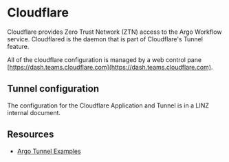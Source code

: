 # Cloudflare

Cloudflare provides Zero Trust Network (ZTN) access to the Argo Workflow service. Cloudflared is the daemon that is part of Cloudflare's Tunnel feature.

All of the cloudflare configuration is managed by a web control pane [https://dash.teams.cloudflare.com](https://dash.teams.cloudflare.com).

## Tunnel configuration

The configuration for the Cloudflare Application and Tunnel is in a LINZ internal document.

## Resources

- [Argo Tunnel Examples](https://github.com/cloudflare/argo-tunnel-examples/)
